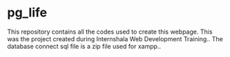 # pg_life
This repository contains all the codes used to create this webpage. This was the project created during Internshala Web Development Training..
The database connect sql file is a zip file used for xampp..
